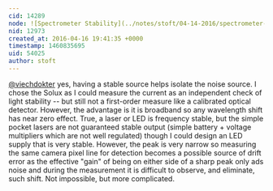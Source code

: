 ```yaml
---
cid: 14289
node: ![Spectrometer Stability](../notes/stoft/04-14-2016/spectrometer-stability)
nid: 12973
created_at: 2016-04-16 19:41:35 +0000
timestamp: 1460835695
uid: 54025
author: stoft
---
```


[@viechdokter](/profile/viechdokter) yes, having a stable source helps isolate the noise source. I chose the Solux as I could measure the current as an independent check of light stability -- but still not a first-order measure like a calibrated optical detector. However, the advantage is it is broadband so any wavelength shift has near zero effect. True, a laser or LED is frequency stable, but the simple pocket lasers are not guaranteed stable output (simple battery + voltage multipliers which are not well regulated) though I could design an LED supply that is very stable. However, the peak is very narrow so measuring the same camera pixel line for detection becomes a possible source of drift error as the effective "gain" of being on either side of a sharp peak only ads noise and during the measurement it is difficult to observe, and eliminate, such shift. Not impossible, but more complicated.